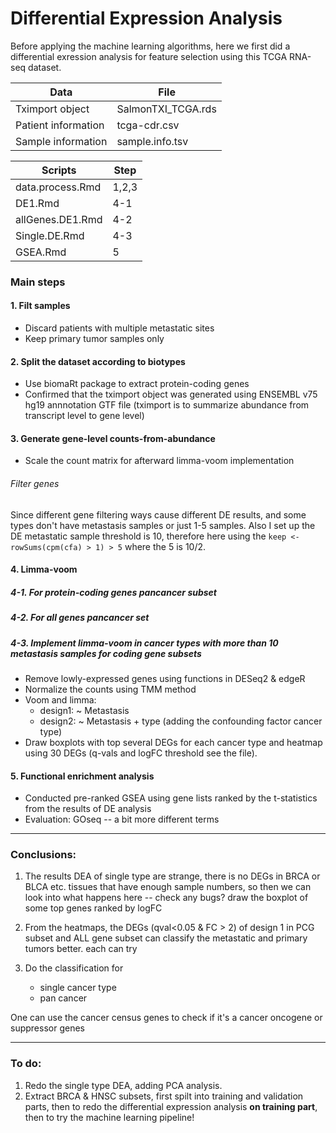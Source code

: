 # Differential Expression Analysis

Before applying the machine learning algorithms, here we first did a differential exression analysis for feature selection using this TCGA RNA-seq dataset.

|Data               | File             |
|-------------------|------------------|
|Tximport object    |SalmonTXI_TCGA.rds|
|Patient information| tcga-cdr.csv     |
|Sample information | sample.info.tsv  |

| Scripts         |Step |
|-----------------|-----|
|data.process.Rmd |1,2,3|
|DE1.Rmd          |4-1  |
|allGenes.DE1.Rmd |4-2  |
|Single.DE.Rmd    |4-3  |
|GSEA.Rmd         |5    |


### Main steps

#### 1. Filt samples
- Discard patients with multiple metastatic sites
- Keep primary tumor samples only
 
#### 2. Split the dataset according to biotypes
- Use biomaRt package to extract protein-coding genes
- Confirmed that the tximport object was generated using ENSEMBL v75 hg19 annnotation GTF file (tximport is to summarize abundance from transcript level to gene level)
 
#### 3. Generate gene-level counts-from-abundance
- Scale the count matrix for afterward limma-voom implementation

###### Filter genes
Since different gene filtering ways cause different DE results, and some types don't have metastasis samples or just 1-5 samples. Also I set up the DE metastatic sample threshold is 10, therefore here using the `keep <- rowSums(cpm(cfa) > 1) > 5` where the 5 is 10/2.

#### 4. Limma-voom 
##### 4-1. For protein-coding genes pancancer subset
##### 4-2. For all genes pancancer set
##### 4-3. Implement limma-voom in cancer types with more than 10 metastasis samples for coding gene subsets
- Remove lowly-expressed genes using functions in DESeq2 & edgeR
- Normalize the counts using TMM method
- Voom and limma:
  - design1: ~ Metastasis
  - design2: ~ Metastasis + type (adding the confounding factor cancer type)
- Draw boxplots with top several DEGs for each cancer type and heatmap using 30 DEGs (q-vals and logFC threshold see the file).

#### 5. Functional enrichment analysis
 - Conducted pre-ranked GSEA using gene lists ranked by the t-statistics from the results of DE analysis
 - Evaluation: GOseq -- a bit more different terms

---
### Conclusions:

1. The results DEA of single type are strange, there is no DEGs in BRCA or BLCA etc. tissues that have enough sample numbers, so then we can look into what happens here -- check any bugs? draw the boxplot of some top genes ranked by logFC

2. From the heatmaps, the DEGs (qval<0.05 & FC > 2) of design 1 in PCG subset and ALL gene subset can classify the metastatic and primary tumors better. each can try

3. Do the classification for 
   - single cancer type 
   - pan cancer

One can use the cancer census genes to check if it's a cancer oncogene or suppressor genes

---
### To do:

1. Redo the single type DEA, adding PCA analysis.
2. Extract BRCA & HNSC subsets, first spilt into training and validation parts, then to redo the differential expression analysis **on training part**, then to try the machine learning pipeline!


